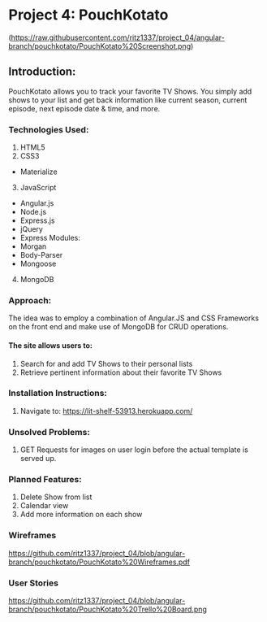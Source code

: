 
# Project 4: PouchKotato

(https://raw.githubusercontent.com/ritz1337/project_04/angular-branch/pouchkotato/PouchKotato%20Screenshot.png)

## Introduction:

PouchKotato allows you to track your favorite TV Shows. You simply add shows to your list and get back information like current season, current episode, next episode date & time, and more.

### Technologies Used:

1. HTML5
2. CSS3
 * Materialize
3. JavaScript
 * Angular.js
 * Node.js
 * Express.js
 * jQuery
 * Express Modules:
 * Morgan
 * Body-Parser
 * Mongoose
 
4. MongoDB

### Approach:

The idea was to employ a combination of Angular.JS and CSS Frameworks on the front end and make use of MongoDB for CRUD operations.

#### The site allows users to:
1. Search for and add TV Shows to their personal lists
2. Retrieve pertinent information about their favorite TV Shows


### Installation Instructions:
1. Navigate to: https://lit-shelf-53913.herokuapp.com/

### Unsolved Problems:
1. GET Requests for images on user login before the actual template is served up.

### Planned Features:
1. Delete Show from list
2. Calendar view
3. Add more information on each show

### Wireframes
https://github.com/ritz1337/project_04/blob/angular-branch/pouchkotato/PouchKotato%20Wireframes.pdf

### User Stories
https://github.com/ritz1337/project_04/blob/angular-branch/pouchkotato/PouchKotato%20Trello%20Board.png

